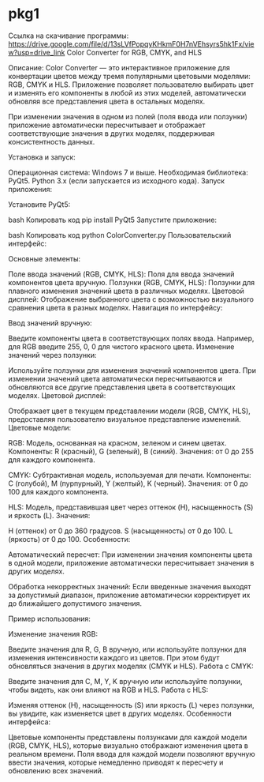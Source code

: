 # pkg1
Ссылка на скачивание программы: https://drive.google.com/file/d/13sLVfPopqyKHkmF0H7nVEhsyrs5hk1Fx/view?usp=drive_link
Color Converter for RGB, CMYK, and HLS

Описание: Color Converter — это интерактивное приложение для конвертации цветов между тремя популярными цветовыми моделями: RGB, CMYK и HLS. Приложение позволяет пользователю выбирать цвет и изменять его компоненты в любой из этих моделей, автоматически обновляя все представления цвета в остальных моделях.

При изменении значения в одном из полей (поля ввода или ползунки) приложение автоматически пересчитывает и отображает соответствующие значения в других моделях, поддерживая консистентность данных.

Установка и запуск:

Операционная система: Windows 7 и выше.
Необходимая библиотека: PyQt5.
Python 3.x (если запускается из исходного кода).
Запуск приложения:

Установите PyQt5:

bash
Копировать код
pip install PyQt5
Запустите приложение:

bash
Копировать код
python ColorConverter.py
Пользовательский интерфейс:

Основные элементы:

Поле ввода значений (RGB, CMYK, HLS): Поля для ввода значений компонентов цвета вручную.
Ползунки (RGB, CMYK, HLS): Ползунки для плавного изменения значений цвета в различных моделях.
Цветовой дисплей: Отображение выбранного цвета с возможностью визуального сравнения цвета в разных моделях.
Навигация по интерфейсу:

Ввод значений вручную:

Введите компоненты цвета в соответствующих полях ввода. Например, для RGB введите 255, 0, 0 для чистого красного цвета.
Изменение значений через ползунки:

Используйте ползунки для изменения значений компонентов цвета. При изменении значений цвета автоматически пересчитываются и обновляются все другие представления цвета в соответствующих моделях.
Цветовой дисплей:

Отображает цвет в текущем представлении модели (RGB, CMYK, HLS), предоставляя пользователю визуальное представление изменений.
Цветовые модели:

RGB: Модель, основанная на красном, зеленом и синем цветах. Компоненты: R (красный), G (зеленый), B (синий). Значения: от 0 до 255 для каждого компонента.

CMYK: Субтрактивная модель, используемая для печати. Компоненты: C (голубой), M (пурпурный), Y (желтый), K (черный). Значения: от 0 до 100 для каждого компонента.

HLS: Модель, представившая цвет через оттенок (H), насыщенность (S) и яркость (L). Значения:

H (оттенок) от 0 до 360 градусов.
S (насыщенность) от 0 до 100.
L (яркость) от 0 до 100.
Особенности:

Автоматический пересчет: При изменении значения компоненты цвета в одной модели, приложение автоматически пересчитывает значения в других моделях.

Обработка некорректных значений: Если введенные значения выходят за допустимый диапазон, приложение автоматически корректирует их до ближайшего допустимого значения.

Пример использования:

Изменение значения RGB:

Введите значения для R, G, B вручную, или используйте ползунки для изменения интенсивности каждого из цветов. При этом будут обновляться значения в других моделях (CMYK и HLS).
Работа с CMYK:

Введите значения для C, M, Y, K вручную или используйте ползунки, чтобы видеть, как они влияют на RGB и HLS.
Работа с HLS:

Изменяя оттенок (H), насыщенность (S) или яркость (L) через ползунки, вы увидите, как изменяется цвет в других моделях.
Особенности интерфейса:

Цветовые компоненты представлены ползунками для каждой модели (RGB, CMYK, HLS), которые визуально отображают изменения цвета в реальном времени.
Поля ввода для каждой модели позволяют вручную ввести значения, которые немедленно приводят к пересчету и обновлению всех значений.
